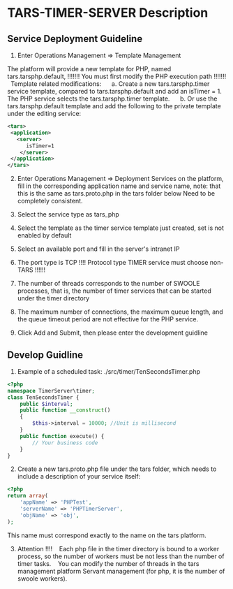 # TARS-TIMER-SERVER Description

## Service Deployment Guideline

1. Enter Operations Management => Template Management

The platform will provide a new template for PHP, named tars.tarsphp.default, !!!!!!! You must first modify the PHP execution path !!!!!!!
 
Template related modifications:
     a. Create a new tars.tarsphp.timer service template, compared to tars.tarsphp.default and add an isTimer = 1. The PHP service selects the tars.tarsphp.timer template.
     b. Or use the tars.tarsphp.default template and add the following to the private template under the editing service:

```xml
<tars>
 <application>
   <server>
      isTimer=1
    </server>
 </application>
</tars>
```


2. Enter Operations Management => Deployment Services on the platform, fill in the corresponding application name and service name, note: that this is the same as tars.proto.php in the tars folder below
Need to be completely consistent.

3. Select the service type as tars_php

4. Select the template as the timer service template just created, set is not enabled by default

5. Select an available port and fill in the server's intranet IP

6. The port type is TCP
!!!! Protocol type TIMER service must choose non-TARS !!!!!!

7. The number of threads corresponds to the number of SWOOLE processes, that is, the number of timer services that can be started under the timer directory

8. The maximum number of connections, the maximum queue length, and the queue timeout period are not effective for the PHP service.

9. Click Add and Submit, then please enter the development guidline

## Develop Guidline 

 1. Example of a scheduled task:
  ./src/timer/TenSecondsTimer.php

```php
<?php
namespace TimerServer\timer;
class TenSecondsTimer {
    public $interval;
    public function __construct()
    {
        $this->interval = 10000; //Unit is millisecond
    }
    public function execute() {
        // Your business code
    }
}
```

 2. Create a new tars.proto.php file under the tars folder, which needs to include a description of your service itself:
   ```php
   <?php
   return array(
       'appName' => 'PHPTest',
       'serverName' => 'PHPTimerServer',
       'objName' => 'obj',
   );
   ```
   This name must correspond exactly to the name on the tars platform.

 3. Attention !!!!
   Each php file in the timer directory is bound to a worker process, so the number of workers must be not less than the number of timer tasks.
   You can modify the number of threads in the tars management platform Servant management (for php, it is the number of swoole workers).